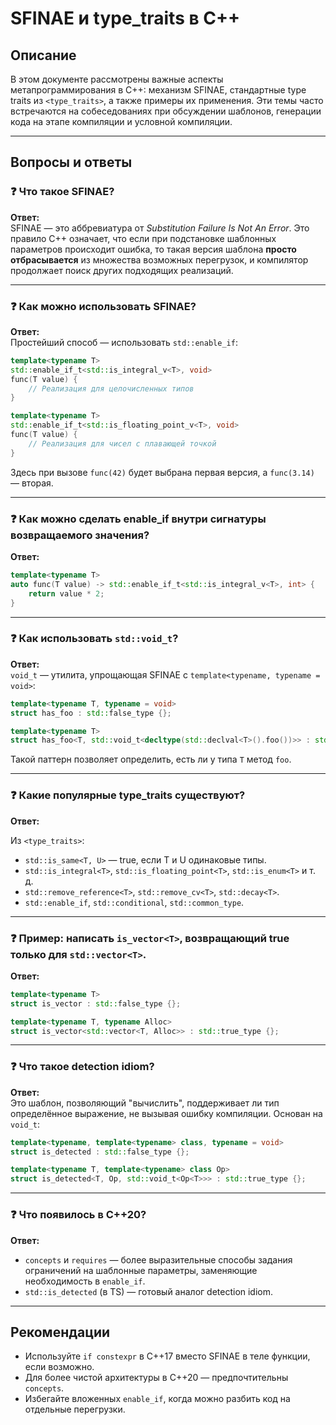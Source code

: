 # SFINAE и type_traits в C++

## Описание

В этом документе рассмотрены важные аспекты метапрограммирования в C++: механизм SFINAE, стандартные type traits из `<type_traits>`, а также примеры их применения. Эти темы часто встречаются на собеседованиях при обсуждении шаблонов, генерации кода на этапе компиляции и условной компиляции.

---

## Вопросы и ответы

### ❓ Что такое SFINAE?

**Ответ:**  
SFINAE — это аббревиатура от *Substitution Failure Is Not An Error*. Это правило C++ означает, что если при подстановке шаблонных параметров происходит ошибка, то такая версия шаблона **просто отбрасывается** из множества возможных перегрузок, и компилятор продолжает поиск других подходящих реализаций.

---

### ❓ Как можно использовать SFINAE?

**Ответ:**  
Простейший способ — использовать `std::enable_if`:

```cpp
template<typename T>
std::enable_if_t<std::is_integral_v<T>, void>
func(T value) {
    // Реализация для целочисленных типов
}

template<typename T>
std::enable_if_t<std::is_floating_point_v<T>, void>
func(T value) {
    // Реализация для чисел с плавающей точкой
}
```

Здесь при вызове `func(42)` будет выбрана первая версия, а `func(3.14)` — вторая.

---

### ❓ Как можно сделать enable_if внутри сигнатуры возвращаемого значения?

**Ответ:**

```cpp
template<typename T>
auto func(T value) -> std::enable_if_t<std::is_integral_v<T>, int> {
    return value * 2;
}
```

---

### ❓ Как использовать `std::void_t`?

**Ответ:**  
`void_t` — утилита, упрощающая SFINAE с `template<typename, typename = void>`:

```cpp
template<typename T, typename = void>
struct has_foo : std::false_type {};

template<typename T>
struct has_foo<T, std::void_t<decltype(std::declval<T>().foo())>> : std::true_type {};
```

Такой паттерн позволяет определить, есть ли у типа `T` метод `foo`.

---

### ❓ Какие популярные type_traits существуют?

**Ответ:**

Из `<type_traits>`:
- `std::is_same<T, U>` — true, если T и U одинаковые типы.
- `std::is_integral<T>`, `std::is_floating_point<T>`, `std::is_enum<T>` и т. д.
- `std::remove_reference<T>`, `std::remove_cv<T>`, `std::decay<T>`.
- `std::enable_if`, `std::conditional`, `std::common_type`.

---

### ❓ Пример: написать `is_vector<T>`, возвращающий true только для `std::vector<T>`.

**Ответ:**

```cpp
template<typename T>
struct is_vector : std::false_type {};

template<typename T, typename Alloc>
struct is_vector<std::vector<T, Alloc>> : std::true_type {};
```

---

### ❓ Что такое detection idiom?

**Ответ:**  
Это шаблон, позволяющий "вычислить", поддерживает ли тип определённое выражение, не вызывая ошибку компиляции. Основан на `void_t`:

```cpp
template<typename, template<typename> class, typename = void>
struct is_detected : std::false_type {};

template<typename T, template<typename> class Op>
struct is_detected<T, Op, std::void_t<Op<T>>> : std::true_type {};
```

---

### ❓ Что появилось в C++20?

**Ответ:**  
- `concepts` и `requires` — более выразительные способы задания ограничений на шаблонные параметры, заменяющие необходимость в `enable_if`.
- `std::is_detected` (в TS) — готовый аналог detection idiom.

---

## Рекомендации

- Используйте `if constexpr` в C++17 вместо SFINAE в теле функции, если возможно.
- Для более чистой архитектуры в C++20 — предпочтительны `concepts`.
- Избегайте вложенных `enable_if`, когда можно разбить код на отдельные перегрузки.


